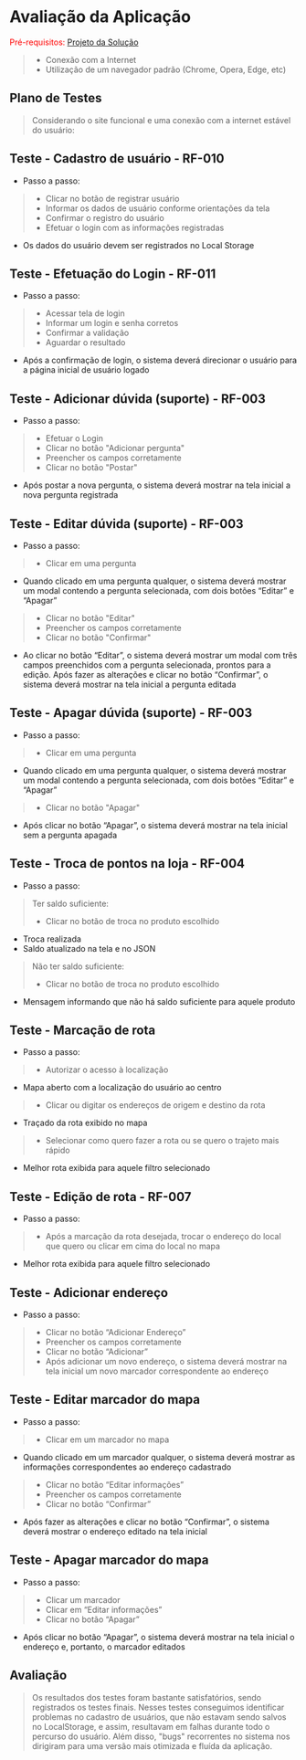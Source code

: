 # Avaliação da Aplicação

<span style="color:red">Pré-requisitos: <a href="6-Implementação.md"> Projeto da Solução</a></span>

> - Conexão com a Internet
> - Utilização de um navegador padrão (Chrome, Opera, Edge, etc)

## Plano de Testes

> Considerando o site funcional e uma conexão com a internet estável do usuário:

## Teste - Cadastro de usuário - RF-010

- Passo a passo:
>
> - Clicar no botão de registrar usuário
> - Informar os dados de usuário conforme orientações da tela
> - Confirmar o registro do usuário
> - Efetuar o login com as informações registradas

- Os dados do usuário devem ser registrados no Local Storage

## Teste - Efetuação do Login - RF-011

- Passo a passo:
>
> - Acessar tela de login
> - Informar um login e senha corretos
> - Confirmar a validação
> - Aguardar o resultado
>
- Após a confirmação de login, o sistema deverá direcionar o usuário para a página inicial
de usuário logado

## Teste - Adicionar dúvida (suporte) - RF-003

- Passo a passo:
>
> - Efetuar o Login
> - Clicar no botão "Adicionar pergunta"
> - Preencher os campos corretamente
> - Clicar no botão "Postar"
>
- Após postar a nova pergunta, o sistema deverá mostrar na tela inicial a nova pergunta registrada

## Teste - Editar dúvida (suporte) - RF-003

- Passo a passo:
>
> - Clicar em uma pergunta
>
- Quando clicado em uma pergunta qualquer, o sistema deverá
mostrar um modal contendo a pergunta selecionada, com dois
botões “Editar” e “Apagar”
>
> - Clicar no botão "Editar"
> - Preencher os campos corretamente
> - Clicar no botão "Confirmar"
>
- Ao clicar no botão “Editar”, o sistema deverá
mostrar um modal com três campos preenchidos com a
pergunta selecionada, prontos para a edição. Após fazer as
alterações e clicar no botão “Confirmar”, o sistema deverá
mostrar na tela inicial a pergunta editada

## Teste - Apagar dúvida (suporte) - RF-003

- Passo a passo:
>
> - Clicar em uma pergunta
>
- Quando clicado em uma pergunta qualquer, o sistema deverá
mostrar um modal contendo a pergunta selecionada, com dois
botões “Editar” e “Apagar”
>
> - Clicar no botão "Apagar"
>
- Após clicar no botão “Apagar”, o sistema deverá mostrar na tela
inicial sem a pergunta apagada

## Teste - Troca de pontos na loja - RF-004

- Passo a passo:

> Ter saldo suficiente:
>
> - Clicar no botão de troca no produto escolhido
>
- Troca realizada
- Saldo atualizado na tela e no JSON

> Não ter saldo suficiente:
>
> - Clicar no botão de troca no produto escolhido
>
- Mensagem informando que não há saldo suficiente para aquele produto

## Teste - Marcação de rota

- Passo a passo:
>
> - Autorizar o acesso à localização
>
- Mapa aberto com a localização do usuário ao centro
>
> - Clicar ou digitar os endereços de origem e destino da rota
>
- Traçado da rota exibido no mapa
>
> - Selecionar como quero fazer a rota ou se quero o trajeto mais rápido
>
- Melhor rota exibida para aquele filtro selecionado

## Teste - Edição de rota - RF-007

- Passo a passo:
>
> - Após a marcação da rota desejada, trocar o endereço do local
> que quero ou clicar em cima do local no mapa
>
- Melhor rota exibida para aquele filtro selecionado

## Teste - Adicionar endereço

- Passo a passo:
>
> - Clicar no botão “Adicionar Endereço”
> - Preencher os campos corretamente
> - Clicar no botão “Adicionar”
> - Após adicionar um novo endereço, o sistema deverá mostrar na tela inicial um novo marcador correspondente ao endereço
>
## Teste - Editar marcador do mapa

- Passo a passo:
>
> - Clicar em um marcador no mapa

- Quando clicado em um marcador qualquer, o sistema deverá mostrar as informações correspondentes ao endereço cadastrado
>
> - Clicar no botão “Editar informações”
> - Preencher os campos corretamente
> - Clicar no botão “Confirmar”
>
- Após fazer as alterações e clicar no botão “Confirmar”, o sistema deverá mostrar o endereço editado na tela inicial

## Teste - Apagar marcador do mapa

- Passo a passo:
>
> - Clicar um marcador
> - Clicar em “Editar informações”
> - Clicar no botão “Apagar”
>
- Após clicar no botão “Apagar”, o sistema deverá mostrar na tela inicial o endereço e, portanto, o marcador editados

## Avaliação

> Os resultados dos testes foram bastante satisfatórios, sendo registrados os testes finais. Nesses testes conseguimos identificar problemas no cadastro de usuários, que não estavam sendo salvos no LocalStorage, e assim, resultavam em falhas durante todo o percurso do usuário. Além disso, "bugs" recorrentes no sistema nos dirigiram para uma versão mais otimizada e fluída da aplicação.
